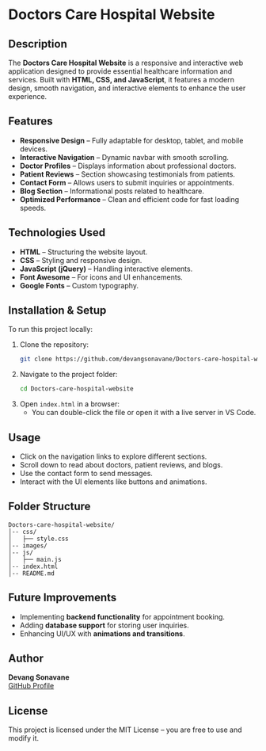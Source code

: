# Doctors Care Hospital Website

## Description
The **Doctors Care Hospital Website** is a responsive and interactive web application designed to provide essential healthcare information and services. Built with **HTML, CSS, and JavaScript**, it features a modern design, smooth navigation, and interactive elements to enhance the user experience.

## Features
- **Responsive Design** – Fully adaptable for desktop, tablet, and mobile devices.
- **Interactive Navigation** – Dynamic navbar with smooth scrolling.
- **Doctor Profiles** – Displays information about professional doctors.
- **Patient Reviews** – Section showcasing testimonials from patients.
- **Contact Form** – Allows users to submit inquiries or appointments.
- **Blog Section** – Informational posts related to healthcare.
- **Optimized Performance** – Clean and efficient code for fast loading speeds.

## Technologies Used
- **HTML** – Structuring the website layout.
- **CSS** – Styling and responsive design.
- **JavaScript (jQuery)** – Handling interactive elements.
- **Font Awesome** – For icons and UI enhancements.
- **Google Fonts** – Custom typography.

## Installation & Setup
To run this project locally:

1. Clone the repository:
   ```bash
   git clone https://github.com/devangsonavane/Doctors-care-hospital-website.git
   ```
2. Navigate to the project folder:
   ```bash
   cd Doctors-care-hospital-website
   ```
3. Open `index.html` in a browser:
   - You can double-click the file or open it with a live server in VS Code.

## Usage
- Click on the navigation links to explore different sections.
- Scroll down to read about doctors, patient reviews, and blogs.
- Use the contact form to send messages.
- Interact with the UI elements like buttons and animations.

## Folder Structure
```
Doctors-care-hospital-website/
│-- css/
│   ├── style.css
│-- images/
│-- js/
│   ├── main.js
│-- index.html
│-- README.md
```

## Future Improvements
- Implementing **backend functionality** for appointment booking.
- Adding **database support** for storing user inquiries.
- Enhancing UI/UX with **animations and transitions**.

## Author
**Devang Sonavane**  
[GitHub Profile](https://github.com/devangsonavane)

## License
This project is licensed under the MIT License – you are free to use and modify it.

